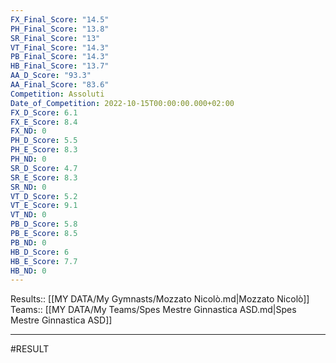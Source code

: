 ```yaml
---
FX_Final_Score: "14.5"
PH_Final_Score: "13.8"
SR_Final_Score: "13"
VT_Final_Score: "14.3"
PB_Final_Score: "14.3"
HB_Final_Score: "13.7"
AA_D_Score: "93.3"
AA_Final_Score: "83.6"
Competition: Assoluti
Date_of_Competition: 2022-10-15T00:00:00.000+02:00
FX_D_Score: 6.1
FX_E_Score: 8.4
FX_ND: 0
PH_D_Score: 5.5
PH_E_Score: 8.3
PH_ND: 0
SR_D_Score: 4.7
SR_E_Score: 8.3
SR_ND: 0
VT_D_Score: 5.2
VT_E_Score: 9.1
VT_ND: 0
PB_D_Score: 5.8
PB_E_Score: 8.5
PB_ND: 0
HB_D_Score: 6
HB_E_Score: 7.7
HB_ND: 0
---
```

Results:: [[MY DATA/My Gymnasts/Mozzato Nicolò.md|Mozzato Nicolò]]
Teams:: [[MY DATA/My Teams/Spes Mestre Ginnastica ASD.md|Spes Mestre Ginnastica ASD]]
___
#RESULT

